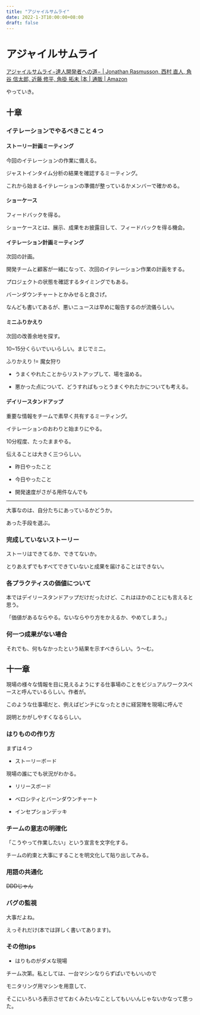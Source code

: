 ```yaml
---
title: "アジャイルサムライ"
date: 2022-1-3T10:00:00+08:00
draft: false
---
```

# アジャイルサムライ



[アジャイルサムライ−達人開発者への道− | Jonathan Rasmusson, 西村 直人, 角谷 信太郎, 近藤 修平, 角掛 拓未 |本 | 通販 | Amazon](https://www.amazon.co.jp/%E3%82%A2%E3%82%B8%E3%83%A3%E3%82%A4%E3%83%AB%E3%82%B5%E3%83%A0%E3%83%A9%E3%82%A4%E2%88%92%E9%81%94%E4%BA%BA%E9%96%8B%E7%99%BA%E8%80%85%E3%81%B8%E3%81%AE%E9%81%93%E2%88%92-Jonathan-Rasmusson/dp/4274068560)



やっていき。



## 十章



### イテレーションでやるべきこと４つ



#### ストーリー計画ミーティング



今回のイテレーションの作業に備える。



ジャストインタイム分析の結果を確認するミーティング。



これから始まるイテレーションの準備が整っているかメンバーで確かめる。



#### ショーケース



フィードバックを得る。



ショーケースとは、展示、成果をお披露目して、フィードバックを得る機会。



#### イテレーション計画ミーティング



次回の計画。



開発チームと顧客が一緒になって、次回のイテレーション作業の計画をする。



プロジェクトの状態を確認するタイミングでもある。



バーンダウンチャートとかみせると良さげ。



なんども書いてあるが、悪いニュースは早めに報告するのが流儀らしい。



#### ミニふりかえり



次回の改善余地を探す。



10~15分くらいでいいらしい。まじでミニ。



ふりかえり != 魔女狩り



* うまくやれたことからリストアップして、場を温める。



* 悪かった点について、どうすればもっとうまくやれたかについても考える。



#### デイリースタンドアップ



重要な情報をチームで素早く共有するミーティング。



イテレーションのおわりと始まりにやる。



10分程度、たったままやる。



伝えることは大きく三つらしい。



* 昨日やったこと



* 今日やったこと



* 開発速度がさがる用件なんでも



---



大事なのは、自分たちにあっているかどうか。



あった手段を選ぶ。



### 完成していないストーリー



ストーリはできてるか、できてないか。



とりあえずでもすべてできていないと成果を届けることはできない。



### 各プラクティスの価値について



本ではデイリースタンドアップだけだったけど、これはほかのことにも言えると思う。



「価値があるならやる。ないならやり方をかえるか、やめてしまう。」



### 何一つ成果がない場合



それでも、何もなかったという結果を示すべきらしい。う〜む。



## 十一章



現場の様々な情報を目に見えるようにする仕事場のことをビジュアルワークスペースと呼んでいるらしい。作者が。



このような仕事場だと、例えばピンチになったときに経営陣を現場に呼んで



説明とかがしやすくなるらしい。



### はりものの作り方



まずは４つ



* ストーリーボード



現場の誰にでも状況がわかる。



* リリースボード



* ベロシティとバーンダウンチャート



* インセプションデッキ



### チームの意志の明確化



「こうやって作業したい」という宣言を文字化する。



チームの約束と大事にすることを明文化して貼り出してみる。





### 用語の共通化



~~DDDじゃん~~



### バグの監視



大事だよね。



えっそれだけ(本では詳しく書いてあります)。



### その他tips



* はりものがダメな現場



チーム次第。私としては、一台マシンなりらずぱいでもいいので



モニタリング用マシンを用意して、



そこにいろいろ表示させておくみたいなことしてもいいんじゃないかなって思った。
